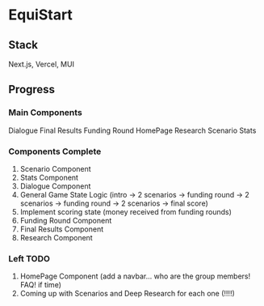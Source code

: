 # EquiStart

## Stack
Next.js, Vercel, MUI


## Progress

### Main Components
Dialogue
Final Results
Funding Round
HomePage
Research
Scenario
Stats

### Components Complete
1. Scenario Component
2. Stats Component
3. Dialogue Component
4. General Game State Logic (intro -> 2 scenarios -> funding round -> 2 scenarios -> funding round -> 2 scenarios -> final score)
5. Implement scoring state (money received from funding rounds)
6. Funding Round Component
7. Final Results Component
8. Research Component

### Left TODO
1. HomePage Component (add a navbar... who are the group members! FAQ! if time)
2. Coming up with Scenarios and Deep Research for each one (!!!!)
